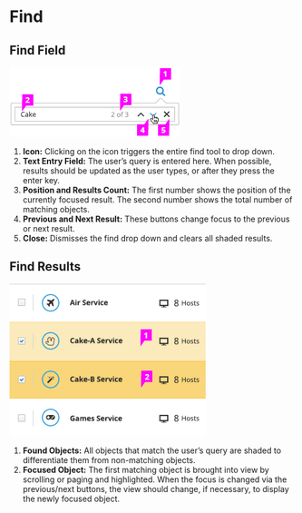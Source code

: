# Find

## Find Field

![Find field](img/find-callout.png)

1. **Icon:** Clicking on the icon triggers the entire find tool to drop down.
1. **Text Entry Field:** The user’s query is entered here. When possible, results should be updated as the user types, or after they press the enter key.
1. **Position and Results Count:** The first number shows the position of the currently focused result. The second number shows the total number of matching objects.
1. **Previous and Next Result:** These buttons change focus to the previous or next result.
1. **Close:** Dismisses the find drop down and clears all shaded results.

## Find Results

![Find results](img/find-callout2.png)

1. **Found Objects:** All objects that match the user’s query are shaded to differentiate them from non-matching objects.
1. **Focused Object:** The first matching object is brought into view by scrolling or paging and highlighted. When the focus is changed via the previous/next buttons, the view should change, if necessary, to display the newly focused object.
